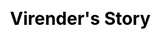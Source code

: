 ---
title: Virender's Story
layout: story
class: story
css: story.scss
beginning_quote: |
  We visited the farm a few weeks ago. Farm has full of fruit bearing crops. It was a great place for the kids to learn about Mother Nature. Kids enjoyed a lot in the farm...
ending_quote:
  - ...They picked tomatoes, flowers and other green vegetables. 
  - Kids loved planting Methi and Dhaniya seeds. Prateek and Ravi were so kind to send the pics of the growing plants which kids planted. Food served was also very good. All natural and basic but tasty.
  - A must for families who want to get close to nature. “
summary: “Aroga” has propelled our thoughts only to “aarogyam”...
members_image_before: './../images/before-leaves.png'
members_image_after: './../images/after-leaves.png'
image: './../images/customers/virender.jpg'
name: Virender Singh
role: Visted Aroga Living Farms & Our Customer
---